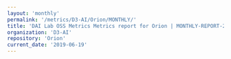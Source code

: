 ```yaml
---
layout: 'monthly'
permalink: '/metrics/D3-AI/Orion/MONTHLY/'
title: 'DAI Lab OSS Metrics Metrics report for Orion | MONTHLY-REPORT-2019-06-19'
organization: 'D3-AI'
repository: 'Orion'
current_date: '2019-06-19'
---
```

